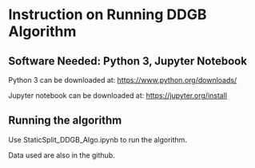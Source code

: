 # Instruction on Running DDGB Algorithm
## Software Needed: Python 3, Jupyter Notebook
Python 3 can be downloaded at: https://www.python.org/downloads/

Jupyter notebook can be downloaded at: https://jupyter.org/install

## Running the algorithm
Use StaticSplit_DDGB_Algo.ipynb to run the algorithm.

Data used are also in the github.
